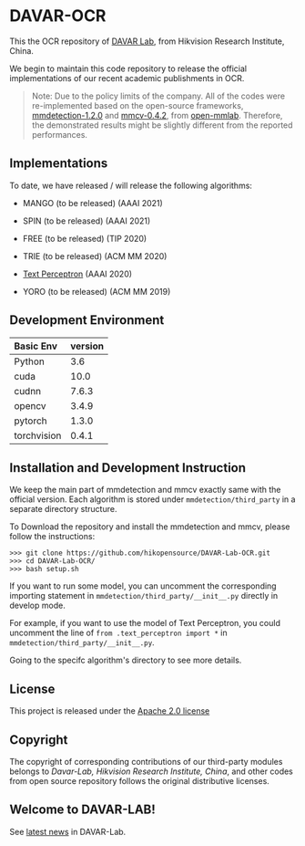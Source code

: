 # DAVAR-OCR

This the OCR repository of [DAVAR Lab](https://davar-lab.github.io/), from Hikvision Research Institute, China. 

We begin to maintain this code repository to release the official implementations of our recent academic publishments in OCR.

> Note: Due to the policy limits of the company. All of the codes were re-implemented based on the open-source frameworks, [mmdetection-1.2.0](https://github.com/open-mmlab/mmdetection/releases/tag/v1.2.0) and [mmcv-0.4.2](https://github.com/open-mmlab/mmcv/releases/tag/v0.4.2), from [open-mmlab](https://github.com/open-mmlab "open-mmlab"). Therefore, the demonstrated results might be slightly different from the reported performances.

## Implementations
To date, we have released / will release the following algorithms:

- MANGO (to be released) (AAAI 2021)

- SPIN (to be released) (AAAI 2021)

- FREE (to be released) (TIP 2020)

- TRIE (to be released) (ACM MM 2020)

- [Text Perceptron](mmdetection/third_party/text_perceptron) (AAAI 2020)

- YORO (to be released) (ACM MM 2019)

## Development Environment

| Basic Env   | version |
| :---------- | ------- |
| Python      | 3.6     |
| cuda        | 10.0    |
| cudnn       | 7.6.3   |
| opencv      | 3.4.9   |
| pytorch     | 1.3.0   |
| torchvision | 0.4.1   |

## Installation and Development Instruction 
We keep the main part of mmdetection and mmcv exactly same with the official version. Each algorithm is stored under `mmdetection/third_party` in a separate directory structure.

To Download the repository and install the mmdetection and mmcv, please follow the instructions:
``` basic
>>> git clone https://github.com/hikopensource/DAVAR-Lab-OCR.git
>>> cd DAVAR-Lab-OCR/
>>> bash setup.sh
```
If you want to run some model, you can uncomment the corresponding importing statement in `mmdetection/third_party/__init__.py` directly in develop mode.

For example, if you want to use the model of Text Perceptron, you could uncomment the line of `from .text_perceptron import *` in `mmdetection/third_party/__init__.py`.

Going to the specifc algorithm's directory to see more details.
## License
This project is released under the [Apache 2.0 license](mmdetection/third_party/LICENSE)

## Copyright

The copyright of corresponding contributions of our third-party modules belongs to *Davar-Lab, Hikvision Research Institute, China*, and other codes from open source repository follows the original distributive licenses.

## Welcome to DAVAR-LAB!
See [latest news](https://davar-lab.github.io/) in DAVAR-Lab.
